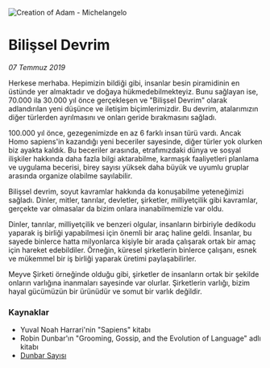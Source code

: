 ![Creation of Adam - Michelangelo](https://upload.wikimedia.org/wikipedia/commons/thumb/5/5b/Michelangelo_-_Creation_of_Adam_%28cropped%29.jpg/2880px-Michelangelo_-_Creation_of_Adam_%28cropped%29.jpg)

# Bilişsel Devrim

_07 Temmuz 2019_

Herkese merhaba. Hepimizin bildiği gibi, insanlar besin piramidinin en üstünde yer almaktadır ve doğaya hükmedebilmekteyiz. Bunu sağlayan ise, 70.000 ila 30.000 yıl önce gerçekleşen ve "Bilişsel Devrim" olarak adlandırılan yeni düşünce ve iletişim biçimlerimizdir. Bu devrim, atalarımızın diğer türlerden ayrılmasını ve onları geride bırakmasını sağladı.

100.000 yıl önce, gezegenimizde en az 6 farklı insan türü vardı. Ancak Homo sapiens'in kazandığı yeni beceriler sayesinde, diğer türler yok olurken biz ayakta kaldık. Bu beceriler arasında, etrafımızdaki dünya ve sosyal ilişkiler hakkında daha fazla bilgi aktarabilme, karmaşık faaliyetleri planlama ve uygulama becerisi, birey sayısı yüksek daha büyük ve uyumlu gruplar arasında organize olabilme sayılabilir.

Bilişsel devrim, soyut kavramlar hakkında da konuşabilme yeteneğimizi sağladı. Dinler, mitler, tanrılar, devletler, şirketler, milliyetçilik gibi kavramlar, gerçekte var olmasalar da bizim onlara inanabilmemizle var oldu.

Dinler, tanrılar, milliyetçilik ve benzeri olgular, insanların birbiriyle dedikodu yaparak iş birliği yapabilmesi için önemli bir araç haline geldi. İnsanlar, bu sayede binlerce hatta milyonlarca kişiyle bir arada çalışarak ortak bir amaç için hareket edebildiler. Örneğin, küresel şirketlerin binlerce çalışanı, esnek ve mükemmel bir iş birliği yaparak üretimi paylaşabilirler.

Meyve Şirketi örneğinde olduğu gibi, şirketler de insanların ortak bir şekilde onların varlığına inanmaları sayesinde var olurlar. Şirketlerin varlığı, bizim hayal gücümüzün bir ürünüdür ve somut bir varlık değildir.

### Kaynaklar

- Yuval Noah Harrari'nin "Sapiens" kitabı
- Robin Dunbar'ın "Grooming, Gossip, and the Evolution of Language" adlı kitabı
- [Dunbar Sayısı](http://en.wikipedia.org/wiki/Dunbar’s_number)
